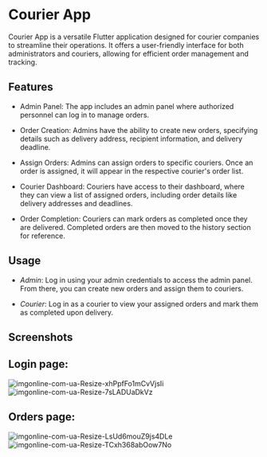 # Courier App
Courier App is a versatile Flutter application designed for courier companies to streamline their operations. It offers a user-friendly interface for both administrators and couriers, allowing for efficient order management and tracking.

## Features
- Admin Panel: The app includes an admin panel where authorized personnel can log in to manage orders.

- Order Creation: Admins have the ability to create new orders, specifying details such as delivery address, recipient information, and delivery deadline.

- Assign Orders: Admins can assign orders to specific couriers. Once an order is assigned, it will appear in the respective courier's order list.

- Courier Dashboard: Couriers have access to their dashboard, where they can view a list of assigned orders, including order details like delivery addresses and deadlines.

- Order Completion: Couriers can mark orders as completed once they are delivered. Completed orders are then moved to the history section for reference.

## Usage
- *Admin*: Log in using your admin credentials to access the admin panel. From there, you can create new orders and assign them to couriers.

- *Courier*: Log in as a courier to view your assigned orders and mark them as completed upon delivery.

## Screenshots

## Login page:

 ![imgonline-com-ua-Resize-xhPpfFo1mCvVjsIi](https://github.com/GanzYe/magazin/assets/64725079/7df8337e-1d0f-437e-bdcf-dc32df0d756b) ![imgonline-com-ua-Resize-7sLADUaDkVz](https://github.com/GanzYe/magazin/assets/64725079/391b0bbc-4a66-4d6a-960e-6735e69c72cc)

## Orders page:

![imgonline-com-ua-Resize-LsUd6mouZ9js4DLe](https://github.com/GanzYe/magazin/assets/64725079/c325cc51-9455-47df-8c27-d491635a1430) ![imgonline-com-ua-Resize-TCxh368abOow7No](https://github.com/GanzYe/magazin/assets/64725079/0e911a16-0779-4fe1-8070-51155193ec8a)

